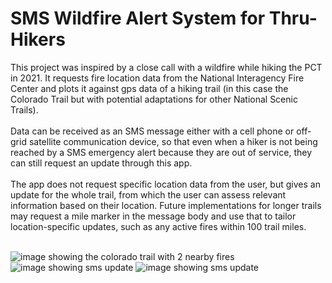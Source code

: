 # SMS Wildfire Alert System for Thru-Hikers

This project was inspired by a close call with a wildfire while hiking the PCT in 2021. It requests fire location data from the National Interagency Fire Center and plots it against gps data of a hiking trail (in this case the Colorado Trail but with potential adaptations for other National Scenic Trails).
<br/><br/>
Data can be received as an SMS message either with a cell phone or off-grid satellite communication device, so that even when a hiker is not being reached by a SMS emergency alert because they are out of service, they can still request an update through this app. 
<br/><br/>
The app does not request specific location data from the user, but gives an update for the whole trail, from which the user can assess relevant information based on their location. Future implementations for longer trails may request a mile marker in the message body and use that to tailor location-specific updates, such as any active fires within 100 trail miles.
<br/><br/>

![image showing the colorado trail with 2 nearby fires](https://i.imgur.com/dk1ppe5.png)
![image showing sms update](https://i.imgur.com/acwUpbV.jpg)
![image showing sms update](https://i.imgur.com/OcPFsgf.jpg)

